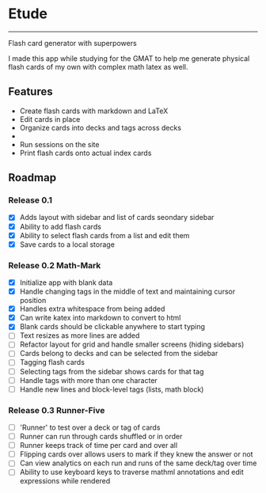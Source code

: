 # Etude
--------

Flash card generator with superpowers

I made this app while studying for the GMAT to help me generate physical flash cards of my own with complex math latex as well.

## Features
- Create flash cards with markdown and LaTeX
- Edit cards in place
- Organize cards into decks and tags across decks
- 
- Run sessions on the site
- Print flash cards onto actual index cards

## Roadmap

### Release 0.1
- [x] Adds layout with sidebar and list of cards seondary sidebar
- [x] Ability to add flash cards
- [x] Ability to select flash cards from a list and edit them
- [x] Save cards to a local storage

### Release 0.2 Math-Mark
- [x] Initialize app with blank data
- [x] Handle changing tags in the middle of text and maintaining cursor position
- [x] Handles extra whitespace from being added
- [x] Can write katex into markdown to convert to html
- [x] Blank cards should be clickable anywhere to start typing
- [ ] Text resizes as more lines are added
- [ ] Refactor layout for grid and handle smaller screens (hiding sidebars)
- [ ] Cards belong to decks and can be selected from the sidebar
- [ ] Tagging flash cards
- [ ] Selecting tags from the sidebar shows cards for that tag
- [ ] Handle tags with more than one character
- [ ] Handle new lines and block-level tags (lists, math block)

### Release 0.3 Runner-Five
- [ ] 'Runner' to test over a deck or tag of cards
- [ ] Runner can run through cards shuffled or in order
- [ ] Runner keeps track of time per card and over all
- [ ] Flipping cards over allows users to mark if they knew the answer or not
- [ ] Can view analytics on each run and runs of the same deck/tag over time
- [ ] Ability to use keyboard keys to traverse mathml annotations and edit expressions while rendered
